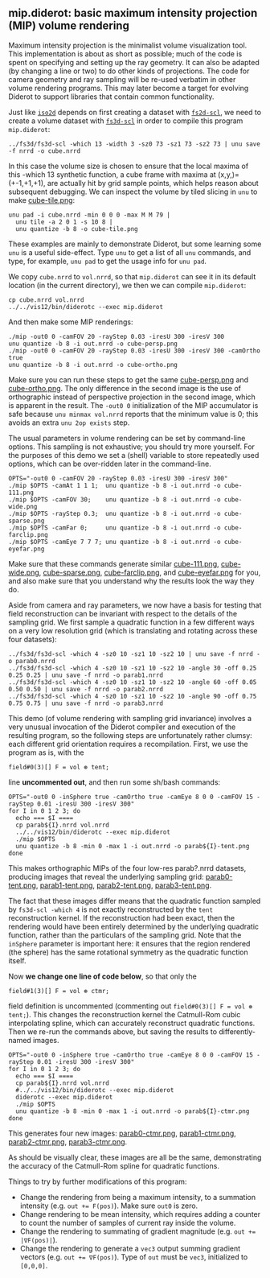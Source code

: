 ## mip.diderot: basic maximum intensity projection (MIP) volume rendering

Maximum intensity projection is the minimalist volume visualization
tool. This implementation is about as short as possible; much of the code is
spent on specifying and setting up the ray geometry. It can also be adapted
(by changing a line or two) to do other kinds of projections.  The code for
camera geometry and ray sampling will be re-used verbatim in other volume
rendering programs. This may later become a target for evolving Diderot to
support libraries that contain common functionality.

Just like [`iso2d`](../iso2d) depends on first creating a dataset with
[`fs2d-scl`](../fs2d), we need to create a volume dataset with [`fs3d-scl`](../fs3d)
in order to compile this program `mip.diderot`:

	../fs3d/fs3d-scl -which 13 -width 3 -sz0 73 -sz1 73 -sz2 73 | unu save -f nrrd -o cube.nrrd

In this case the volume size is chosen to ensure that the local maxima of
this -which 13 synthetic function, a cube frame with maxima at
(x,y,)=(+-1,+1,+1), are actually hit by grid sample points, which helps
reason about subsequent debugging.  We can inspect the volume by tiled slicing
in `unu` to make [cube-tile.png](cube-tile.png):

	unu pad -i cube.nrrd -min 0 0 0 -max M M 79 |
	  unu tile -a 2 0 1 -s 10 8 |
	  unu quantize -b 8 -o cube-tile.png

These examples are mainly to demonstrate Diderot, but some learning some
`unu` is a useful side-effect.  Type `unu` to get a list of all `unu` commands,
and type, for example, `unu pad` to get the usage info for `unu pad`.

We copy `cube.nrrd` to `vol.nrrd`, so that `mip.diderot` can see it in its
default location (in the current directory), we then we can compile
`mip.diderot`:

	cp cube.nrrd vol.nrrd
	../../vis12/bin/diderotc --exec mip.diderot

And then make some MIP renderings:

	./mip -out0 0 -camFOV 20 -rayStep 0.03 -iresU 300 -iresV 300
	unu quantize -b 8 -i out.nrrd -o cube-persp.png
	./mip -out0 0 -camFOV 20 -rayStep 0.03 -iresU 300 -iresV 300 -camOrtho true
	unu quantize -b 8 -i out.nrrd -o cube-ortho.png

Make sure you can run these steps to get the same
[cube-persp.png](cube-persp.png) and [cube-ortho.png](cube-ortho.png).  The
only difference in the second image is the use of orthographic instead of
perspective projection in the second image, which is apparent in the result.
The `-out0 0` initialization of the MIP accumulator is safe because `unu
minmax vol.nrrd` reports that the minimum value is 0; this avoids an extra
`unu 2op exists` step.

The usual parameters in volume rendering can be set by command-line options.
This sampling is not exhaustive; you should try more yourself.  For the purposes
of this demo we set a (shell) variable to store repeatedly used options, which
can be over-ridden later in the command-line.

	OPTS="-out0 0 -camFOV 20 -rayStep 0.03 -iresU 300 -iresV 300"
	./mip $OPTS -camAt 1 1 1;  unu quantize -b 8 -i out.nrrd -o cube-111.png
	./mip $OPTS -camFOV 30;    unu quantize -b 8 -i out.nrrd -o cube-wide.png
	./mip $OPTS -rayStep 0.3;  unu quantize -b 8 -i out.nrrd -o cube-sparse.png
	./mip $OPTS -camFar 0;     unu quantize -b 8 -i out.nrrd -o cube-farclip.png
	./mip $OPTS -camEye 7 7 7; unu quantize -b 8 -i out.nrrd -o cube-eyefar.png

Make sure that these commands generate similar [cube-111.png](cube-111.png),
[cube-wide.png](cube-wide.png), [cube-sparse.png](cube-sparse.png),
[cube-farclip.png](cube-farclip.png), and [cube-eyefar.png](cube-eyefar.png)
for you, and also make sure that you understand why the results look the way they do.

Aside from camera and ray parameters, we now have a basis for testing that
field reconstruction can be invariant with respect to the details of the
sampling grid. We first sample a quadratic function in a few different ways
on a very low resolution grid (which is translating and rotating across these
four datasets):

	../fs3d/fs3d-scl -which 4 -sz0 10 -sz1 10 -sz2 10 | unu save -f nrrd -o parab0.nrrd
	../fs3d/fs3d-scl -which 4 -sz0 10 -sz1 10 -sz2 10 -angle 30 -off 0.25 0.25 0.25 | unu save -f nrrd -o parab1.nrrd
	../fs3d/fs3d-scl -which 4 -sz0 10 -sz1 10 -sz2 10 -angle 60 -off 0.05 0.50 0.50 | unu save -f nrrd -o parab2.nrrd
	../fs3d/fs3d-scl -which 4 -sz0 10 -sz1 10 -sz2 10 -angle 90 -off 0.75 0.75 0.75 | unu save -f nrrd -o parab3.nrrd

This demo (of volume rendering with sampling grid invariance) involves a very
unusual invocation of the Diderot compiler and execution of the resulting
program, so the following steps are unfortunately rather clumsy: each
different grid orientation requires a recompilation.  First, we use the
program as is, with the

	field#0(3)[] F = vol ⊛ tent;

line **uncommented out**, and then run some sh/bash commands:

	OPTS="-out0 0 -inSphere true -camOrtho true -camEye 8 0 0 -camFOV 15 -rayStep 0.01 -iresU 300 -iresV 300"
	for I in 0 1 2 3; do
	  echo === $I ====
	  cp parab${I}.nrrd vol.nrrd
	  ../../vis12/bin/diderotc --exec mip.diderot
	  ./mip $OPTS
	  unu quantize -b 8 -min 0 -max 1 -i out.nrrd -o parab${I}-tent.png
	done

This makes orthographic MIPs of the four low-res parab?.nrrd datasets, producing
images that reveal the underlying sampling grid:
[parab0-tent.png](parab0-tent.png),
[parab1-tent.png](parab1-tent.png),
[parab2-tent.png](parab2-tent.png),
[parab3-tent.png](parab3-tent.png).

The fact that these images differ means that the quadratic function sampled
by `fs3d-scl -which 4` is not exactly reconstructed by the `tent`
reconstruction kernel.  If the reconstruction had been exact, then the
rendering would have been entirely determined by the underlying quadratic
function, rather than the particulars of the sampling grid.  Note that the
`inSphere` parameter is important here: it ensures that the region rendered
(the sphere) has the same rotational symmetry as the quadratic function
itself.

Now **we change one line of code below**, so that only the

	field#1(3)[] F = vol ⊛ ctmr;

field definition is uncommented (commenting out `field#0(3)[] F = vol ⊛ tent;`).
This changes the reconstruction kernel the Catmull-Rom cubic interpolating spline,
which can accurately reconstruct quadratic functions.
Then we re-run the commands above, but saving the results to differently-named images.

	OPTS="-out0 0 -inSphere true -camOrtho true -camEye 8 0 0 -camFOV 15 -rayStep 0.01 -iresU 300 -iresV 300"
	for I in 0 1 2 3; do
	  echo === $I ====
	  cp parab${I}.nrrd vol.nrrd
	  #../../vis12/bin/diderotc --exec mip.diderot
	  diderotc --exec mip.diderot
	  ./mip $OPTS
	  unu quantize -b 8 -min 0 -max 1 -i out.nrrd -o parab${I}-ctmr.png
	done

This generates four new images:
[parab0-ctmr.png](parab0-ctmr.png),
[parab1-ctmr.png](parab1-ctmr.png),
[parab2-ctmr.png](parab2-ctmr.png),
[parab3-ctmr.png](parab3-ctmr.png).

As should be visually clear, these images are all be the same, demonstrating the
accuracy of the Catmull-Rom spline for quadratic functions.

Things to try by further modifications of this program:
* Change the rendering from being a maximum intensity, to a summation intensity
(e.g. `out += F(pos)`). Make sure `out0` is zero.
* Change rendering to be mean intensity, which requires adding a counter to
count the number of samples of current ray inside the volume.
* Change the rendering to summating of gradient magnitude
(e.g. `out += |∇F(pos)|`).
* Change the rendering to generate a `vec3` output summing gradient vectors
(e.g. `out += ∇F(pos)`).  Type of `out` must be `vec3`, initialized to `[0,0,0]`.

